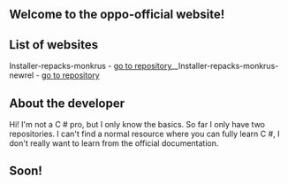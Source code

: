 ## Welcome to the oppo-official website!




## List of websites
Installer-repacks-monkrus - [go to repository](https://github.com/oppro-officiall/installer-repacks-monkrus)__Installer-repacks-monkrus-newrel - [go to repository](https://github.com/oppro-officiall/installer-repacks-monkurs-newrel)



## About the developer
Hi! I'm not a C # pro, but I only know the basics. So far I only have two repositories. I can't find a normal resource where you can fully learn C #, I don't really want to learn from the official documentation.



## Soon!
